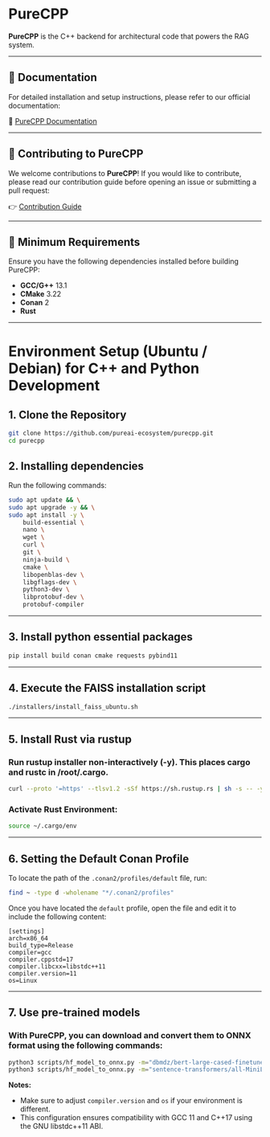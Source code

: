 # PureCPP

**PureCPP** is the C++ backend for architectural code that powers the RAG system.

---

## 📖 Documentation
For detailed installation and setup instructions, please refer to our official documentation:

🔗 [PureCPP Documentation](https://docs.puredocs.org/setup)

---

## 🚀 Contributing to PureCPP

We welcome contributions to **PureCPP**! If you would like to contribute, please read our contribution guide before opening an issue or submitting a pull request:

👉 [Contribution Guide](/community/CONTRIBUTING.md)

---

## 📌 Minimum Requirements

Ensure you have the following dependencies installed before building PureCPP:

- **GCC/G++** 13.1
- **CMake** 3.22
- **Conan** 2
- **Rust**

---
# Environment Setup (Ubuntu / Debian) for C++ and Python Development

## 1. Clone the Repository

```bash
git clone https://github.com/pureai-ecosystem/purecpp.git
cd purecpp
```

## 2. Installing dependencies

Run the following commands:

```bash
sudo apt update && \
sudo apt upgrade -y && \
sudo apt install -y \
    build-essential \
    nano \
    wget \
    curl \
    git \
    ninja-build \
    cmake \
    libopenblas-dev \
    libgflags-dev \
    python3-dev \
    libprotobuf-dev \
    protobuf-compiler
```

---

## 3. Install python essential packages

```bash
pip install build conan cmake requests pybind11
```

---

## 4. Execute the FAISS installation script

```bash
./installers/install_faiss_ubuntu.sh
```

---

## 5. Install Rust via rustup

### Run rustup installer non-interactively (-y). This places cargo and rustc in /root/.cargo.
```bash
curl --proto '=https' --tlsv1.2 -sSf https://sh.rustup.rs | sh -s -- -y
```

### Activate Rust Environment:
```bash
source ~/.cargo/env
```

---

## 6. Setting the Default Conan Profile 

To locate the path of the `.conan2/profiles/default` file, run:

```bash
find ~ -type d -wholename "*/.conan2/profiles"
````

Once you have located the `default` profile, open the file and edit it to include the following content:
```
[settings]
arch=x86_64
build_type=Release
compiler=gcc
compiler.cppstd=17
compiler.libcxx=libstdc++11
compiler.version=11
os=Linux
```

---

## 7. Use pre-trained models

### With **PureCPP**, you can download and convert them to **ONNX** format using the following commands:

```bash
python3 scripts/hf_model_to_onnx.py -m="dbmdz/bert-large-cased-finetuned-conll03-english" -o="bert-large-cased-finetuned-conll03-english"
python3 scripts/hf_model_to_onnx.py -m="sentence-transformers/all-MiniLM-L6-v2" -o="sentence-transformers/all-MiniLM-L6-v2"
```

**Notes:**

* Make sure to adjust `compiler.version` and `os` if your environment is different.
* This configuration ensures compatibility with GCC 11 and C++17 using the GNU libstdc++11 ABI.

```

